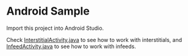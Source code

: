 # Android Sample

Import this project into Android Studio.

Check [InterstitialActivity.java](app/src/main/java/io/display/androidsample/InterstitialActivity.java) to see how to work with interstitials, and [InfeedActivity.java](app/src/main/java/io/display/androidsample/InfeedActivity.java) to see how to work with infeeds.
